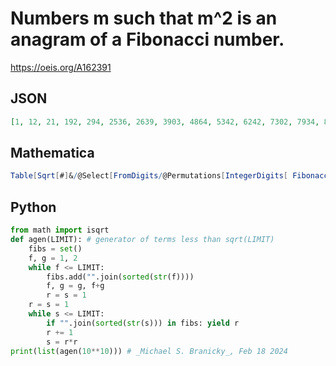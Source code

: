 # Numbers m such that m^2 is an anagram of a Fibonacci number\.
https://oeis.org/A162391
## JSON
```JSON
[1, 12, 21, 192, 294, 2536, 2639, 3903, 4864, 5342, 6242, 7302, 7934, 8023, 9194, 9711, 12166, 20719, 22696, 25964, 51837, 52453, 60985, 69186, 69837, 69984, 76647, 76992, 82887, 83814, 84601, 85257, 87324, 87603, 87778, 89208, 98855, 98918]
```
## Mathematica
```Mathematica
Table[Sqrt[#]&/@Select[FromDigits/@Permutations[IntegerDigits[ Fibonacci[ n]]],IntegerLength[#] == IntegerLength[Fibonacci[n]]&&IntegerQ[ Sqrt[ #]]&],{n,50}]//Flatten//Union (* _Harvey P. Dale_, Sep 15 2019 *)
```
## Python
```Python
from math import isqrt
def agen(LIMIT): # generator of terms less than sqrt(LIMIT)
    fibs = set()
    f, g = 1, 2
    while f <= LIMIT:
        fibs.add("".join(sorted(str(f))))
        f, g = g, f+g
        r = s = 1
    r = s = 1
    while s <= LIMIT:
        if "".join(sorted(str(s))) in fibs: yield r
        r += 1
        s = r*r
print(list(agen(10**10))) # _Michael S. Branicky_, Feb 18 2024
```
